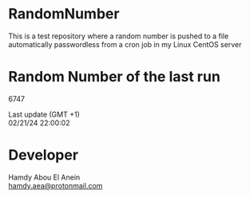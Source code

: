 # RandomNumber    
This is a test repository where a random number is pushed to a file automatically passwordless from a cron job in my Linux CentOS server    
# Random Number of the last run   
6747
      
Last update (GMT +1)    
02/21/24 22:00:02
# Developer    
Hamdy Abou El Anein   
hamdy.aea@protonmail.com
